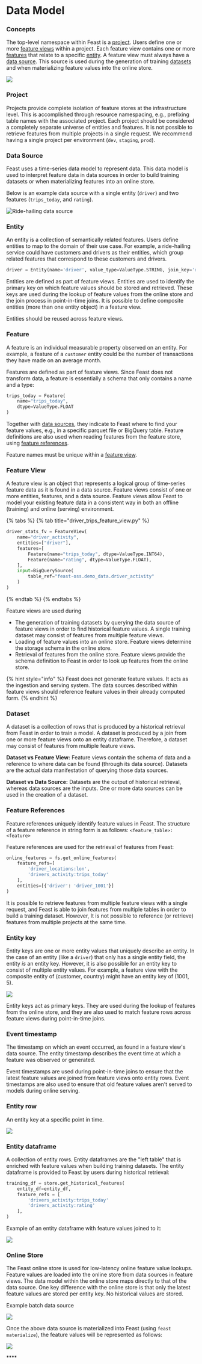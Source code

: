 # Data Model

### Concepts

The top-level namespace within Feast is a [project](data-model.md#project). Users define one or more [feature views](data-model.md#feature-view) within a project. Each feature view contains one or more [features](data-model.md#feature) that relate to a specific [entity](data-model.md#entity). A feature view must always have a [data source](data-model.md#data-source). This source is used during the generation of training [datasets](data-model.md#dataset) and when materializing feature values into the online store. 

![](../.gitbook/assets/image%20%287%29.png)

### Project

Projects provide complete isolation of feature stores at the infrastructure level. This is accomplished through resource namespacing, e.g., prefixing table names with the associated project. Each project should be considered a completely separate universe of entities and features. It is not possible to retrieve features from multiple projects in a single request. We recommend having a single project per environment \(`dev`, `staging`, `prod`\).

### Data Source

Feast uses a time-series data model to represent data. This data model is used to interpret feature data in data sources in order to build training datasets or when materializing features into an online store.

Below is an example data source with a single entity \(`driver`\) and two features \(`trips_today`, and `rating`\).

![Ride-hailing data source](../.gitbook/assets/image%20%2816%29.png)

### Entity

An entity is a collection of semantically related features. Users define entities to map to the domain of their use case. For example, a ride-hailing service could have customers and drivers as their entities, which group related features that correspond to these customers and drivers.

```python
driver = Entity(name='driver', value_type=ValueType.STRING, join_key='driver_id')
```

Entities are defined as part of feature views. Entities are used to identify the primary key on which feature values should be stored and retrieved. These keys are used during the lookup of feature values from the online store and the join process in point-in-time joins. It is possible to define composite entities \(more than one entity object\) in a feature view.

Entities should be reused across feature views.

### Feature

A feature is an individual measurable property observed on an entity. For example, a feature of a `customer` entity could be the number of transactions they have made on an average month. 

Features are defined as part of feature views. Since Feast does not transform data, a feature is essentially a schema that only contains a name and a type:

```python
trips_today = Feature(
    name="trips_today",
    dtype=ValueType.FLOAT
)
```

Together with [data sources](data-model.md#data-source), they indicate to Feast where to find your feature values, e.g., in a specific parquet file or BigQuery table. Feature definitions are also used when reading features from the feature store, using [feature references](data-model.md#feature-references).

Feature names must be unique within a [feature view](data-model.md#feature-view).

### Feature View

A feature view is an object that represents a logical group of time-series feature data as it is found in a data source. Feature views consist of one or more entities, features, and a data source. Feature views allow Feast to model your existing feature data in a consistent way in both an offline \(training\) and online \(serving\) environment.

{% tabs %}
{% tab title="driver\_trips\_feature\_view.py" %}
```python
driver_stats_fv = FeatureView(
    name="driver_activity",
    entities=["driver"],
    features=[
        Feature(name="trips_today", dtype=ValueType.INT64),
        Feature(name="rating", dtype=ValueType.FLOAT),
    ],
    input=BigQuerySource(
        table_ref="feast-oss.demo_data.driver_activity"
    )
)
```
{% endtab %}
{% endtabs %}

Feature views are used during

* The generation of training datasets by querying the data source of feature views in order to find historical feature values. A single training dataset may consist of features from multiple feature views.
* Loading of feature values into an online store. Feature views determine the storage schema in the online store.
* Retrieval of features from the online store. Feature views provide the schema definition to Feast in order to look up features from the online store.

{% hint style="info" %}
Feast does not generate feature values. It acts as the ingestion and serving system. The data sources described within feature views should reference feature values in their already computed form.
{% endhint %}

### Dataset

A dataset is a collection of rows that is produced by a historical retrieval from Feast in order to train a model. A dataset is produced by a join from one or more feature views onto an entity dataframe. Therefore, a dataset may consist of features from multiple feature views.

**Dataset vs Feature View:** Feature views contain the schema of data and a reference to where data can be found \(through its data source\). Datasets are the actual data manifestation of querying those data sources.

**Dataset vs Data Source:** Datasets are the output of historical retrieval, whereas data sources are the inputs. One or more data sources can be used in the creation of a dataset.

### Feature References

Feature references uniquely identify feature values in Feast. The structure of a feature reference in string form is as follows: `<feature_table>:<feature>`  

Feature references are used for the retrieval of features from Feast:

```python
online_features = fs.get_online_features(
    feature_refs=[
        'driver_locations:lon',
        'drivers_activity:trips_today'
    ],
    entities=[{'driver': 'driver_1001'}]
)
```

It is possible to retrieve features from multiple feature views with a single request, and Feast is able to join features from multiple tables in order to build a training dataset. However, It is not possible to reference \(or retrieve\) features from multiple projects at the same time.

### **Entity key**

Entity keys are one or more entity values that uniquely describe an entity. In the case of an entity \(like a `driver`\) that only has a single entity field, the entity _is_ an entity key. However, it is also possible for an entity key to consist of multiple entity values. For example, a feature view with the composite entity of \(customer, country\) might have an entity key of \(1001, 5\). 

![](../.gitbook/assets/image%20%2815%29.png)

Entity keys act as primary keys. They are used during the lookup of features from the online store, and they are also used to match feature rows across feature views during point-in-time joins.

### Event timestamp

The timestamp on which an event occurred, as found in a feature view's data source. The entity timestamp describes the event time at which a feature was observed or generated. 

Event timestamps are used during point-in-time joins to ensure that the latest feature values are joined from feature views onto entity rows. Event timestamps are also used to ensure that old feature values aren't served to models during online serving.

### Entity row

An entity key at a specific point in time.

![](../.gitbook/assets/image%20%2811%29.png)

### Entity dataframe

A collection of entity rows. Entity dataframes are the "left table" that is enriched with feature values when building training datasets. The entity dataframe is provided to Feast by users during historical retrieval:

```python
training_df = store.get_historical_features(
    entity_df=entity_df, 
    feature_refs = [
        'drivers_activity:trips_today'
        'drivers_activity:rating'
    ],
)
```

Example of an entity dataframe with feature values joined to it:

![](../.gitbook/assets/image%20%2817%29.png)

### **Online Store** 

The Feast online store is used for low-latency online feature value lookups. Feature values are loaded into the online store from data sources in feature views. The data model within the online store maps directly to that of the data source. One key difference with the online store is that only the latest feature values are stored per entity key. No historical values are stored.

Example batch data source

![](../.gitbook/assets/image%20%286%29.png)

Once the above data source is materialized into Feast \(using `feast materialize`\), the feature values will be represented as follows:

![](../.gitbook/assets/image%20%285%29.png)

\*\*\*\*

